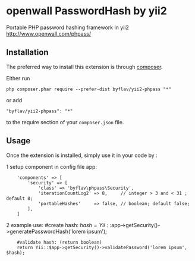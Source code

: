 openwall PasswordHash by yii2
=============================
Portable PHP password hashing framework in yii2
http://www.openwall.com/phpass/

Installation
------------

The preferred way to install this extension is through [composer](http://getcomposer.org/download/).

Either run

```
php composer.phar require --prefer-dist byflav/yii2-phpass "*"
```

or add

```
"byflav/yii2-phpass": "*"
```

to the require section of your `composer.json` file.


Usage
-----

Once the extension is installed, simply use it in your code by  :


1 setup component in config file app:

		'components' => [
			'security' => [
				'class' => 'byflav\phpass\Security',
				'iterationCountLog2' => 8,     // integer > 3 and < 31 ; default 8;
				'portableHashes' 	 => false, // boolean; default false;
			],
		]

2 example use:
		#create hash:
		$hash = Yii::$app->getSecurity()->generatePasswordHash('lorem ipsum');

		#validate hash: (return boolean)
		return Yii::$app->getSecurity()->validatePassword('lorem ipsum', $hash);

```